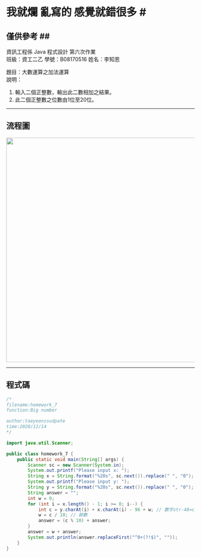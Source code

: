 # 我就爛 亂寫的 感覺就錯很多 #<br>
## 僅供參考 ##<br>
資訊工程係  Java 程式設計  第六次作業<br>
班級：資工二乙 學號：B08170516   姓名：李知恩<br>

題目：大數運算之加法運算<br>
說明：<br>
  1. 輸入二個正整數，輸出此二數相加之結果。<br>
  2. 此二個正整數之位數由1位至20位。<br>

---

## 流程圖 #

<!-- ```flow
start=>start: 開始
13=>operation: 創建sc(scanner)
14=>inputoutput: Please input x:
15=>operation: 掃描數入變數套用$20s格式後空白轉乘0到x
16=>inputoutput: Please input y: 
17=>operation: 掃描數入變數套用$20s格式後空白轉乘0到y
18=>operation: String answer = ""
19=>operation: int w = 0
20=>condition: for (int i = x.length() - 1; i >= 0; i--) {
21=>operation: int c = y.charAt(i) + x.charAt(i) - 96 + w;
22=>operation: w = c / 10
23=>operation: answer = (c % 10) + answer;
25=>operation: answer = w + answer;
26=>inputoutput: answer.replaceFirst("^0+(?!$)", "")
end=>end: 結束
start->13->14->15->16->17->18->19->20(no)->25->26->end
20(yes)->21->22->25
``` -->

<img src="https://github.com/taeyeonssupdate/zerojudge/blob/master/images/homework_7_flowchart.png?raw=true" width="600">

---

## 程式碼 ##

```java
/*
filename:homework_7
function:Big number

author:taeyeonssudpate
time:2020/12/14
*/

import java.util.Scanner;

public class homework_7 {
    public static void main(String[] args) {
        Scanner sc = new Scanner(System.in);
        System.out.printf("Please input x: ");
        String x = String.format("%20s", sc.next()).replace(" ", "0"); // sc掃入格式為%2s的str並替換空白為0
        System.out.printf("Please input y: ");
        String y = String.format("%20s", sc.next()).replace(" ", "0"); // sc掃入格式為%2s的str並替換空白為0
        String answer = "";
        int w = 0;
        for (int i = x.length() - 1; i >= 0; i--) {
            int c = y.charAt(i) + x.charAt(i) - 96 + w; // 數字str-48=char (兩個96)
            w = c / 10; // 餘數
            answer = (c % 10) + answer; 
        }
        answer = w + answer;
        System.out.println(answer.replaceFirst("^0+(?!$)", ""));
    }
}
```